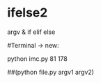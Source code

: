 # ifelse2
argv &amp; if elif else

#Terminal -> new:

python imc.py 81 178

##(python file.py argv1 argv2)
